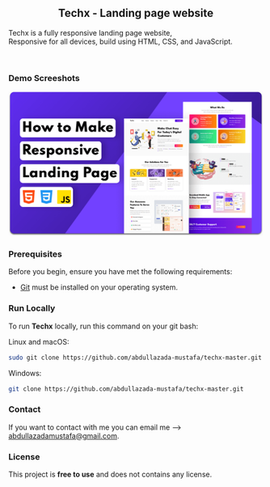   <h2 align="center">Techx - Landing page website</h2>

  Techx is a fully responsive landing page website, <br />Responsive for all devices, build using HTML, CSS, and JavaScript.


</div>

<br />

### Demo Screeshots

![Techx Desktop Demo](./readme-images/desktop.png "Desktop Demo")

### Prerequisites

Before you begin, ensure you have met the following requirements:

* [Git](https://git-scm.com/downloads "Download Git") must be installed on your operating system.

### Run Locally

To run **Techx** locally, run this command on your git bash:

Linux and macOS:

```bash
sudo git clone https://github.com/abdullazada-mustafa/techx-master.git
```

Windows:

```bash
git clone https://github.com/abdullazada-mustafa/techx-master.git
```

### Contact

If you want to contact with me you can email me --> abdullazadamustafa@gmail.com.

### License

This project is **free to use** and does not contains any license.
